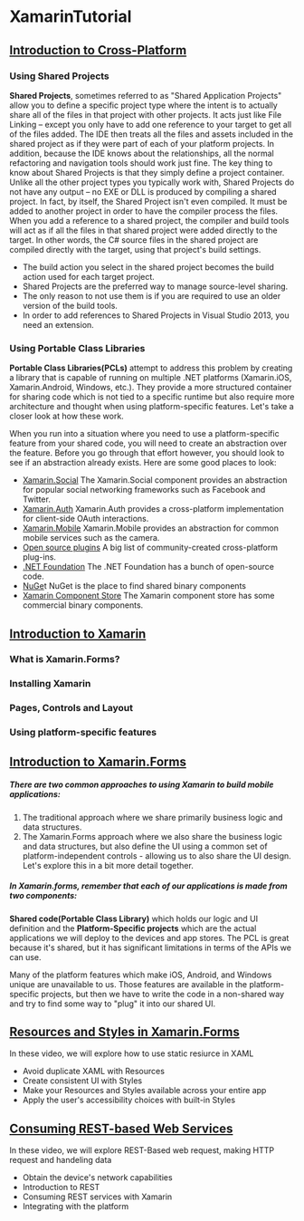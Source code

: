 # XamarinTutorial

## [Introduction to Cross-Platform](https://www.youtube.com/playlist?list=PLZ91tJK_p9B7nppFlnwYr0whb521oONRz)
### Using Shared Projects
__Shared Projects__, sometimes referred to as "Shared Application Projects" allow you to define a specific project type where the intent is to actually share all of the files in that project with other projects. It acts just like File Linking – except you only have to add one reference to your target to get all of the files added.
The IDE then treats all the files and assets included in the shared project as if they were part of each of your platform projects. In addition, because the IDE knows about the relationships, all the normal refactoring and navigation tools should work just fine.
The key thing to know about Shared Projects is that they simply define a project container. Unlike all the other project types you typically work with, Shared Projects do not have any output – no EXE or DLL is produced by compiling a shared project. In fact, by itself, the Shared Project isn't even compiled. It must be added to another project in order to have the compiler process the files.
When you add a reference to a shared project, the compiler and build tools will act as if all the files in that shared project were added directly to the target. In other words, the C# source files in the shared project are compiled directly with the target, using that project's build settings.
- The build action you select in the shared project becomes the build action used for each target project.
-	Shared Projects are the preferred way to manage source-level sharing.
-	The only reason to not use them is if you are required to use an older version of the build tools.
-	In order to add references to Shared Projects in Visual Studio 2013, you need an extension.

### Using Portable Class Libraries
__Portable Class Libraries(PCLs)__ attempt to address this problem by creating a library that is capable of running on multiple .NET platforms (Xamarin.iOS, Xamarin.Android, Windows, etc.). They provide a more structured container for sharing code which is not tied to a specific runtime but also require more architecture and thought when using platform-specific features. Let's take a closer look at how these work.

When you run into a situation where you need to use a platform-specific feature from your shared code, you will need to create an abstraction over the feature. Before you go through that effort however, you should look to see if an abstraction already exists. Here are some good places to look:

- [Xamarin.Social](https://github.com/xamarin/Xamarin.Social) The Xamarin.Social component provides an abstraction for popular social networking frameworks such as Facebook and Twitter.
- [Xamarin.Auth](https://github.com/xamarin/Xamarin.Auth)	Xamarin.Auth provides a cross-platform implementation for client-side OAuth interactions.
- [Xamarin.Mobile](https://github.com/xamarin/Xamarin.Mobile)	Xamarin.Mobile provides an abstraction for common mobile services such as the camera.
- [Open source plugins](https://github.com/xamarin/XamarinComponents)	A big list of community-created cross-platform plug-ins.
- [.NET Foundation](https://dotnetfoundation.org/)	The .NET Foundation has a bunch of open-source code.
- [NuGe](https://www.nuget.org/)t	NuGet is the place to find shared binary components
- [Xamarin Component Store](https://components.xamarin.com/)	The Xamarin component store has some commercial binary components.


## [Introduction to Xamarin](https://www.youtube.com/playlist?list=PLZ91tJK_p9B6q-qOBLIk4BhjZSfBxMQm8)
### What is Xamarin.Forms?
### Installing Xamarin
### Pages, Controls and Layout
### Using platform-specific features


## [Introduction to Xamarin.Forms](https://www.youtube.com/playlist?list=PLZ91tJK_p9B6q-qOBLIk4BhjZSfBxMQm8)
##### There are two common approaches to using Xamarin to build mobile applications:
1. The traditional approach where we share primarily business logic and data structures.
2. The Xamarin.Forms approach where we also share the business logic and data structures, but also define the UI using a common set of platform-independent controls - allowing us to also share the UI design.
Let's explore this in a bit more detail together.

##### In Xamarin.forms, remember that each of our applications is made from two components:
__Shared code(Portable Class Library)__ which holds our logic and UI definition and the __Platform-Specific projects__ which are the actual applications we will deploy to the devices and app stores. The PCL is great because it's shared, but it has significant limitations in terms of the APIs we can use.

Many of the platform features which make iOS, Android, and Windows unique are unavailable to us. Those features are available in the platform-specific projects, but then we have to write the code in a non-shared way and try to find some way to "plug" it into our shared UI.

## [Resources and Styles in Xamarin.Forms](https://www.youtube.com/playlist?list=PLZ91tJK_p9B75AFpG2WBmJfXf19pwNfbg)
In these video, we will explore how to use static resiurce in XAML
- Avoid duplicate XAML with Resources
- Create consistent UI with Styles
- Make your Resources and Styles available across your entire app
- Apply the user's accessibility choices with built-in Styles


## [Consuming REST-based Web Services](https://www.youtube.com/playlist?list=PLZ91tJK_p9B5lvSq3Iq3z_PUO_kVFeA2R)
In these video, we will explore REST-Based web request, making HTTP request and handeling data
- Obtain the device's network capabilities
- Introduction to REST
- Consuming REST services with Xamarin
- Integrating with the platform

